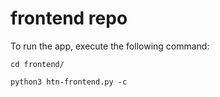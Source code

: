 # frontend repo


To run the app, execute the following command:

`cd frontend/`

`python3 htn-frontend.py -c`
